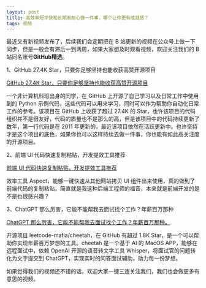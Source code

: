 ```yaml
---
layout: post
title: 高效率短平快和长期有耐心做一件事，哪个让你更有成就感？
tags: 视频
---
```


最近又有新视频发布了，后续我们会定期把在 B 站更新的视频在公众号上做一下同步，但是一般会有滞后一到两周，如果大家想及时观看视频，欢迎关注我们的 B 站同名账号**GitHub精选**。

1、GitHub 27.4K Star，只要你足够坚持也能收获高赞开源项目

[GitHub 27.4K Star，只要你足够坚持也能收获高赞开源项目](https://www.bilibili.com/video/BV1Ws4y1P7nW/)

一个非计算机科班出身的同学，在 GitHub 上开源了自己学习以及日常工作中使用到的 Python 示例代码，这些代码可以用来学习，同时可以作为帮助你自动化日常工作的参考。该项目在 GitHub 上收获了超过 27.4K 的 Star，也许该项目的代码组织并不是很友好，代码的质量也不是那么的高，但是该项目中的代码持续更新了数年，第一行代码是在 2011 年更新的，最近该项目依然在活跃更新中。也许坚持才是这个项目的底色，如果你也可以这样持续去做一件事，你也能有如此高关注度的开源项目。

2、前端 UI 代码快速复制粘贴，开发提效工具推荐

[前端 UI 代码快速复制粘贴，开发提效工具推荐](https://www.bilibili.com/video/BV1Ra4y1K7g2/)

效率工具 Aspect，能够一键快速从其他网站拷贝 UI 组件出来使用，真的做到了前端代码的复制粘贴，简直就是我这种后端工程师的福音，本来就是前端开发的是不是也很感兴趣？

3、ChatGPT 那么厉害，它能不能帮我去面试找个工作？年薪百万那种

[ChatGPT 那么厉害，它能不能帮我去面试找个工作？年薪百万那种。](https://www.bilibili.com/video/BV1RX4y1q7vC/)

开源项目 leetcode-mafia/cheetah，在 GitHub 有超过 1.8K Star，是一个可以帮助你实现年薪百万梦想的工具。cheetah 是一个基于 AI 的 MacOS APP，能够在远程面试中，依赖 OpenAI 开源的语音转文字工具 Whisper，将面试官的问题转化为文字提交到 ChatGPT，实现实时的问答面试辅助，助力每一份梦想。

如果觉得我们的视频还不错的话，欢迎大家一键三连关注我们，我们也会做更多有意思的视频。
